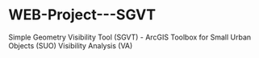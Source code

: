 # WEB-Project---SGVT
Simple Geometry Visibility Tool  (SGVT) - ArcGIS Toolbox for Small Urban Objects (SUO) Visibility Analysis (VA) 
